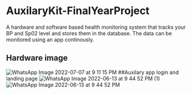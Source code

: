 # AuxilaryKit-FinalYearProject
A hardware and software based health monitoring system that tracks your BP and Sp02 level and stores them in the database. The data can be monitored using an app continously.

## Hardware image
![WhatsApp Image 2022-07-07 at 9 11 15 PM](https://user-images.githubusercontent.com/47268523/177815230-f5a035e7-5075-4f2b-9b9d-e1d614b2d1c2.jpeg)
##Auxilary app login and landing page
![WhatsApp Image 2022-06-13 at 9 44 52 PM (1)](https://user-images.githubusercontent.com/47268523/177815268-4f0f9392-8303-4e70-8d76-c502f60ceb83.jpeg)
![WhatsApp Image 2022-06-13 at 9 44 52 PM](https://user-images.githubusercontent.com/47268523/177815287-646887f8-4bc2-45f8-a6ee-8a028454d15d.jpeg)

